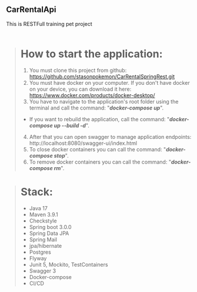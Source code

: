 <h2>CarRentalApi</h2>
This is RESTFull training pet project
<br></br>

># How to start the application:
> 1. You must clone this project from github: https://github.com/stasonpokemon/CarRentalSpringRest.git
> 2. You must have docker on your computer. If you don't have docker on your device, you can download it here: https://www.docker.com/products/docker-desktop/
> 3. You have to navigate to the application's root folder using the terminal and call the command: "**_docker-compose up_**".
> * If you want to rebuild the application, call the command: "**_docker-compose up --build -d_**".
> 4. After that you can open swagger to manage application endpoints: http://localhost:8080/swagger-ui/index.html
> 5. To close docker containers you can call the command: "**_docker-compose stop_**".
> 6. To remove docker containers you can call the command: "**_docker-compose rm_**".


># Stack:
> - Java 17
> - Maven 3.9.1
> - Checkstyle
> - Spring boot 3.0.0
> - Spring Data JPA
> - Spring Mail
> - jpa/hibernate
> - Postgres
> - Flyway
> - Junit 5, Mockito, TestContainers
> - Swagger 3
> - Docker-compose
> - CI/CD
